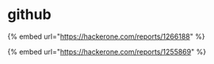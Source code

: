 # github

{% embed url="https://hackerone.com/reports/1266188" %}

{% embed url="https://hackerone.com/reports/1255869" %}
